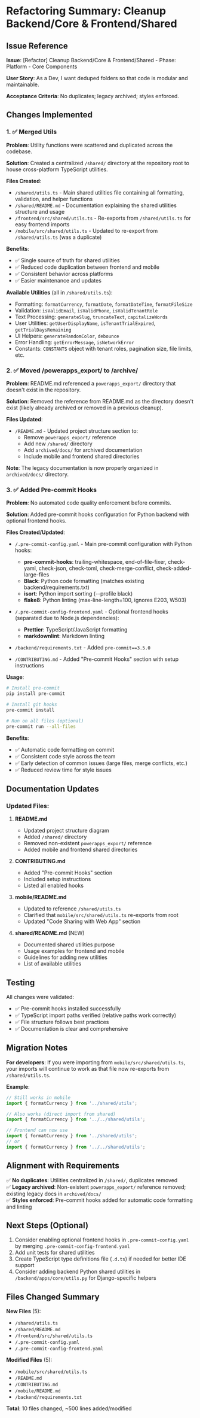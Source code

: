 # Refactoring Summary: Cleanup Backend/Core & Frontend/Shared

## Issue Reference
**Issue**: [Refactor] Cleanup Backend/Core & Frontend/Shared - Phase: Platform - Core Components

**User Story**: As a Dev, I want deduped folders so that code is modular and maintainable.

**Acceptance Criteria**: No duplicates; legacy archived; styles enforced.

## Changes Implemented

### 1. ✅ Merged Utils

**Problem**: Utility functions were scattered and duplicated across the codebase.

**Solution**: Created a centralized `/shared/` directory at the repository root to house cross-platform TypeScript utilities.

**Files Created**:
- `/shared/utils.ts` - Main shared utilities file containing all formatting, validation, and helper functions
- `/shared/README.md` - Documentation explaining the shared utilities structure and usage
- `/frontend/src/shared/utils.ts` - Re-exports from `/shared/utils.ts` for easy frontend imports
- `/mobile/src/shared/utils.ts` - Updated to re-export from `/shared/utils.ts` (was a duplicate)

**Benefits**:
- ✅ Single source of truth for shared utilities
- ✅ Reduced code duplication between frontend and mobile
- ✅ Consistent behavior across platforms
- ✅ Easier maintenance and updates

**Available Utilities** (all in `/shared/utils.ts`):
- Formatting: `formatCurrency`, `formatDate`, `formatDateTime`, `formatFileSize`
- Validation: `isValidEmail`, `isValidPhone`, `isValidTenantRole`
- Text Processing: `generateSlug`, `truncateText`, `capitalizeWords`
- User Utilities: `getUserDisplayName`, `isTenantTrialExpired`, `getTrialDaysRemaining`
- UI Helpers: `generateRandomColor`, `debounce`
- Error Handling: `getErrorMessage`, `isNetworkError`
- Constants: `CONSTANTS` object with tenant roles, pagination size, file limits, etc.

### 2. ✅ Moved /powerapps_export/ to /archive/

**Problem**: README.md referenced a `powerapps_export/` directory that doesn't exist in the repository.

**Solution**: Removed the reference from README.md as the directory doesn't exist (likely already archived or removed in a previous cleanup).

**Files Updated**:
- `/README.md` - Updated project structure section to:
  - Remove `powerapps_export/` reference
  - Add new `/shared/` directory
  - Add `archived/docs/` for archived documentation
  - Include mobile and frontend shared directories

**Note**: The legacy documentation is now properly organized in `archived/docs/` directory.

### 3. ✅ Added Pre-commit Hooks

**Problem**: No automated code quality enforcement before commits.

**Solution**: Added pre-commit hooks configuration for Python backend with optional frontend hooks.

**Files Created/Updated**:
- `/.pre-commit-config.yaml` - Main pre-commit configuration with Python hooks:
  - **pre-commit-hooks**: trailing-whitespace, end-of-file-fixer, check-yaml, check-json, check-toml, check-merge-conflict, check-added-large-files
  - **Black**: Python code formatting (matches existing backend/requirements.txt)
  - **isort**: Python import sorting (--profile black)
  - **flake8**: Python linting (max-line-length=100, ignores E203, W503)
  
- `/.pre-commit-config-frontend.yaml` - Optional frontend hooks (separated due to Node.js dependencies):
  - **Prettier**: TypeScript/JavaScript formatting
  - **markdownlint**: Markdown linting

- `/backend/requirements.txt` - Added `pre-commit==3.5.0`

- `/CONTRIBUTING.md` - Added "Pre-commit Hooks" section with setup instructions

**Usage**:
```bash
# Install pre-commit
pip install pre-commit

# Install git hooks
pre-commit install

# Run on all files (optional)
pre-commit run --all-files
```

**Benefits**:
- ✅ Automatic code formatting on commit
- ✅ Consistent code style across the team
- ✅ Early detection of common issues (large files, merge conflicts, etc.)
- ✅ Reduced review time for style issues

## Documentation Updates

### Updated Files:
1. **README.md**
   - Updated project structure diagram
   - Added `/shared/` directory
   - Removed non-existent `powerapps_export/` reference
   - Added mobile and frontend shared directories

2. **CONTRIBUTING.md**
   - Added "Pre-commit Hooks" section
   - Included setup instructions
   - Listed all enabled hooks

3. **mobile/README.md**
   - Updated to reference `/shared/utils.ts`
   - Clarified that `mobile/src/shared/utils.ts` re-exports from root
   - Updated "Code Sharing with Web App" section

4. **shared/README.md** (NEW)
   - Documented shared utilities purpose
   - Usage examples for frontend and mobile
   - Guidelines for adding new utilities
   - List of available utilities

## Testing

All changes were validated:
- ✅ Pre-commit hooks installed successfully
- ✅ TypeScript import paths verified (relative paths work correctly)
- ✅ File structure follows best practices
- ✅ Documentation is clear and comprehensive

## Migration Notes

**For developers**: If you were importing from `mobile/src/shared/utils.ts`, your imports will continue to work as that file now re-exports from `/shared/utils.ts`.

**Example**:
```typescript
// Still works in mobile
import { formatCurrency } from '../shared/utils';

// Also works (direct import from shared)
import { formatCurrency } from '../../shared/utils';

// Frontend can now use
import { formatCurrency } from '../shared/utils';
// or
import { formatCurrency } from '../../shared/utils';
```

## Alignment with Requirements

✅ **No duplicates**: Utilities centralized in `/shared/`, duplicates removed  
✅ **Legacy archived**: Non-existent `powerapps_export/` reference removed; existing legacy docs in `archived/docs/`  
✅ **Styles enforced**: Pre-commit hooks added for automatic code formatting and linting

## Next Steps (Optional)

1. Consider enabling optional frontend hooks in `.pre-commit-config.yaml` by merging `.pre-commit-config-frontend.yaml`
2. Add unit tests for shared utilities
3. Create TypeScript type definitions file (`.d.ts`) if needed for better IDE support
4. Consider adding backend Python shared utilities in `/backend/apps/core/utils.py` for Django-specific helpers

## Files Changed Summary

**New Files** (5):
- `/shared/utils.ts`
- `/shared/README.md`
- `/frontend/src/shared/utils.ts`
- `/.pre-commit-config.yaml`
- `/.pre-commit-config-frontend.yaml`

**Modified Files** (5):
- `/mobile/src/shared/utils.ts`
- `/README.md`
- `/CONTRIBUTING.md`
- `/mobile/README.md`
- `/backend/requirements.txt`

**Total**: 10 files changed, ~500 lines added/modified
